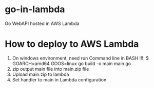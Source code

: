 # go-in-lambda
Go WebAPI hosted in AWS Lambda


# How to deploy to AWS Lambda
 1. On windows environment, need run Command line in BASH !!!:
 		$ GOARCH=amd64 GOOS=linux go build -o main main.go
 2. zip output main file into main.zip file
 3. Upload main.zip to lambda
 4. Set handler to main in Lambda configuration
